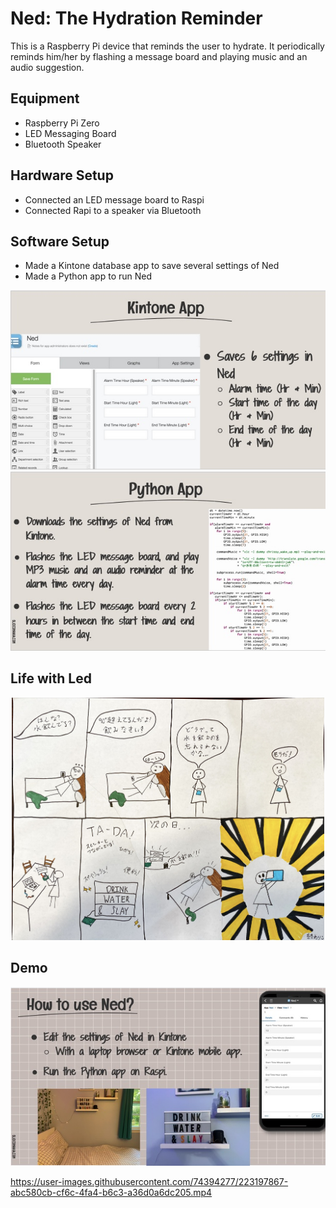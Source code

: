 # Ned: The Hydration Reminder 

This is a Raspberry Pi device that reminds the user to hydrate. It periodically reminds him/her by flashing a message board and playing music and an audio suggestion. 

## Equipment

- Raspberry Pi Zero
- LED Messaging Board
- Bluetooth Speaker

## Hardware Setup

- Connected an LED message board to Raspi
- Connected Rapi to a speaker via Bluetooth

## Software Setup

- Made a Kintone database app to save several settings of Ned
- Made a Python app to run Ned

<p align="center">
  <img src="images/kintone.jpg">
  <img src="images/python.jpg">
</p>

## Life with Led 

<p align="center">
  <img src="images/design-thinking.jpg" width="500">
</p>

## Demo

<p align="center">
  <img src="images/how-to.jpg">
</p>



https://user-images.githubusercontent.com/74394277/223197867-abc580cb-cf6c-4fa4-b6c3-a36d0a6dc205.mp4



